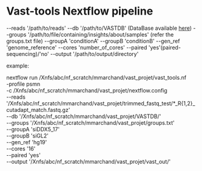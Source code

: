 # Vast-tools Nextflow pipeline

--reads '/path/to/reads'
--db '/path/to/VASTDB' (DataBase available [here](https://github.com/vastgroup/vast-tools))
--groups '/path/to/file/containing/insights/about/samples' (refer the groups.txt file)
--groupA 'conditionA'
--groupB 'conditionB'
--gen_ref 'genome_reference'
--cores 'number_of_cores'
--paired 'yes'(paired-sequencing)/'no'
--output '/path/to/output/directory'
 


example: 

nextflow run /Xnfs/abc/nf_scratch/mmarchand/vast_projet/vast_tools.nf \
-profile psmn \
-c /Xnfs/abc/nf_scratch/mmarchand/vast_projet/nextflow.config \
--reads '/Xnfs/abc/nf_scratch/mmarchand/vast_projet/trimmed_fastq_test/*_R{1,2}_cutadapt_match.fastq.gz' \
--db '/Xnfs/abc/nf_scratch/mmarchand/vast_projet/VASTDB/' \
--groups '/Xnfs/abc/nf_scratch/mmarchand/vast_projet/groups.txt' \
--groupA 'siDDX5_17' \
--groupB 'siGL2' \
--gen_ref 'hg19' \
--cores '16' \
--paired 'yes' \
--output '/Xnfs/abc/nf_scratch/mmarchand/vast_projet/vast_out/'

